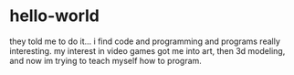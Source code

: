 # hello-world
they told me to do it...
i find code and programming and programs really interesting. my interest in video games got me into art,
then 3d modeling, and now im trying to teach myself how to program. 

